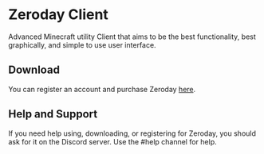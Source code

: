# **Zeroday Client**
Advanced Minecraft utility Client that aims to be the best functionality, best graphically, and simple to use user interface.
## **Download**
You can register an account and purchase Zeroday [here](https://www.zeroday.intent.store/).
## **Help and Support**
If you need help using, downloading, or registering for Zeroday, you should ask for it on the Discord server. Use the #help channel for help.
